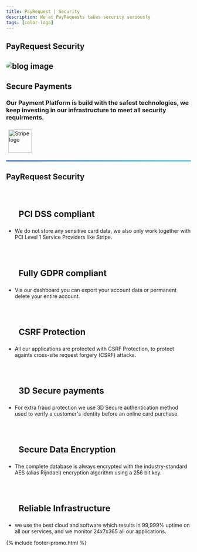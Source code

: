 ```yaml
---
title: PayRequest | Security
description: We at PayRequests takes security seriously
tags: [color-logo]
---
```



<!-- Done for the new website! -->


<section class="breadcrumb-area">
         <div class="breadcrumb-shape"></div>
         <div class="container">
            <div class="row">
               <div class="col-lg-12">
                  <div class="breadcrumb-inn">
                     <div class="section-title wow fadeInUp" data-wow-duration="1s" data-wow-delay="0.3s" style="visibility: visible; animation-duration: 1s; animation-delay: 0.3s; animation-name: fadeInUp;">
                       <h2>PayRequest <span>Security</span></h2>
                     </div>
                  </div>
               </div>
            </div>
         </div>
      </section>


<section class="about-page-section section_100">
         <div class="container">
            
<div class="row align-items-center">
               <div class="col-lg-5 lg-1">
                  <div class="about-page-left wow fadeInLeft" data-wow-duration="1s" data-wow-delay="0.5s" style="visibility: visible; animation-duration: 1s; animation-delay: 0.5s; animation-name: fadeInLeft;">
                     <h2 class="mr-5"><div class="">
                        <img src="https://i.imgur.com/iqNmc1K.png" alt="blog image" style="
    border-radius: 20px;
">
                     </div></h2>
                  </div>
               </div>
               <div class="col-lg-6">
                  <div class="about-page-text wow fadeInRight" data-wow-duration="1s" data-wow-delay="0.6s" style="visibility: visible; animation-duration: 1s; animation-delay: 0.6s; animation-name: fadeInRight;">
                     <div class="section-title wow fadeInUp" data-wow-duration="1s" data-wow-delay="0.3s" style="visibility: visible;animation-duration: 1s;animation-delay: 0.3s;animation-name: fadeInUp;margin-bottom: 10px;">
                     <h2>Secure <span>Payments</span>

</h2>
                  </div>

<h3>Our Payment Platform is build with the safest technologies, we keep investing in our infrastructure to meet all security requirments.

</h3>
                     <img alt="Stripe logo" src="https://payrequest.io/assets/img/stripe-partner-badges/L_Color_Solid.svg" style="height: 63px;padding: 6px;">
                  </div>
               </div>
            </div>
         </div>
      </section>


<hr style="height: 4px;background: linear-gradient(130deg, #1951bf 0%, #25b7c7 89%) !important;opacity: 0.7;">



<section class="contact-form section_100">
         <div class="container">
            <div class="row">
               <div class="col-lg-12">
                  <div class="section-title wow fadeInUp" data-wow-duration="1s" data-wow-delay="0.3s" style="visibility: visible; animation-duration: 1s; animation-delay: 0.3s; animation-name: fadeInUp;">
                     <h2>PayRequest <span>Security</span></h2>
                  </div>
               </div>
            </div>
            <div class="row" style="
    margin-bottom: 20px;
">
               


<div class="col-lg-4 d-flex">
                  <div class="address-area wow fadeInRight" data-wow-duration="1s" data-wow-delay="0.3s" style="visibility: visible; animation-duration: 1s; animation-delay: 0.3s; animation-name: fadeInRight;">
                     


<h4 class="title" style="
    margin-bottom: 0px;
    padding: 20px 24px 0px;
    font-size: 23px;
">
    
<i class="fa fa-lock" style="padding-right: 10px;"></i>PCI DSS compliant
</h4>
                    
<ul class="address-list">
                        <li>
                           <p>We do not store any sensitive card data, we also only work together with PCI Level 1 Service Providers like Stripe.
</p>
                        </li>
                        
 </ul>

  </div>
 </div>




<div class="col-lg-4 d-flex">
                  <div class="address-area wow fadeInRight" data-wow-duration="1s" data-wow-delay="0.3s" style="visibility: visible; animation-duration: 1s; animation-delay: 0.3s; animation-name: fadeInRight;">
                     


<h4 class="title" style="
    margin-bottom: 0px;
    font-size: 23px;
    padding: 20px 24px 0px;
">
    
<i class="fa fa-lock" style="padding-right: 10px;"></i>Fully GDPR compliant

</h4>
                    
<ul class="address-list">
                        <li>
                           <p>Via our dashboard you can export your account data or permanent delete your entire account.
</p>
                        </li>
                        
  </ul>

  </div>
</div>



<div class="col-lg-4 d-flex">
                  <div class="address-area wow fadeInRight" data-wow-duration="1s" data-wow-delay="0.3s" style="visibility: visible; animation-duration: 1s; animation-delay: 0.3s; animation-name: fadeInRight;">
                     


<h4 class="title" style="
    margin-bottom: 0px;
    padding: 20px 24px 0px;
    font-size: 23px;
">
    
 <i class="fa fa-lock" style="padding-right: 10px;"></i>CSRF Protection

</h4>
                    
<ul class="address-list">
                        <li>
                           <p>All our applications are protected with CSRF Protection, to protect againts cross-site request forgery (CSRF) attacks.
</p>
                        </li>
                        
  </ul>

  </div>
  </div>


 </div>




<div class="row">
               

<div class="col-lg-4 d-flex">
                  <div class="address-area wow fadeInRight" data-wow-duration="1s" data-wow-delay="0.3s" style="visibility: visible; animation-duration: 1s; animation-delay: 0.3s; animation-name: fadeInRight;">
                     


<h4 class="title" style="
    margin-bottom: 0px;
    padding: 20px 24px 0px;
    font-size: 23px;
">
    
 <i class="fa fa-lock" style="padding-right: 10px;"></i> 3D Secure payments
</h4>
                    
<ul class="address-list">
                        <li>
                           <p>For extra fraud protection we use 3D Secure authentication method used to verify a customer's identity before an online card purchase.


</p>
 </li>
                        
</ul>

 </div>
 </div>




<div class="col-lg-4 d-flex">
                  <div class="address-area wow fadeInRight" data-wow-duration="1s" data-wow-delay="0.3s" style="visibility: visible; animation-duration: 1s; animation-delay: 0.3s; animation-name: fadeInRight;">
                     


<h4 class="title" style="
    margin-bottom: 0px;
    padding: 20px 24px 0px;
    font-size: 23px;
">
    
<i class="fa fa-lock" style="padding-right: 10px;"></i>Secure Data Encryption

</h4>
                    
<ul class="address-list">
                        <li>
                           <p>The complete database is always encrypted with the industry-standard AES (alias Rijndael) encryption algorithm using a 256 bit key.


</p>
                        </li>
                        
 </ul>

  </div>
 </div>



<div class="col-lg-4 d-flex">
                  <div class="address-area wow fadeInRight" data-wow-duration="1s" data-wow-delay="0.3s" style="visibility: visible; animation-duration: 1s; animation-delay: 0.3s; animation-name: fadeInRight;">
                     


<h4 class="title" style="
    margin-bottom: 0px;
    padding: 20px 24px 0px;
    font-size: 23px;
">
    
<i class="fa fa-lock" style="padding-right: 10px;"></i>Reliable Infrastructure

</h4>
                    
<ul class="address-list">
                        <li>
                           <p>we use the best cloud and software which results in 99,999% uptime on all our services, and we monitor 24x7x365 all our applications.
</p>
                        </li>
                        
</ul>

   </div>
 </div>

  </div>
 </div>
 </section>




{% include footer-promo.html %}

